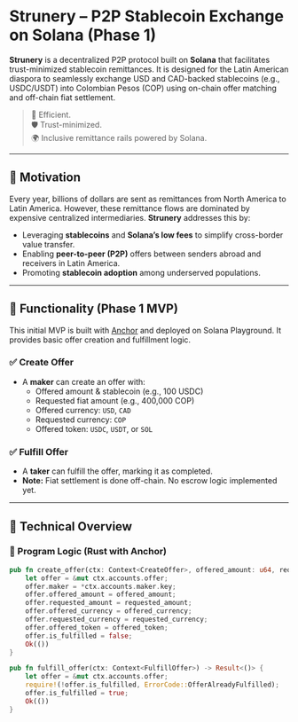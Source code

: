 # Strunery – P2P Stablecoin Exchange on Solana (Phase 1)

**Strunery** is a decentralized P2P protocol built on **Solana** that facilitates trust-minimized stablecoin remittances. It is designed for the Latin American diaspora to seamlessly exchange USD and CAD-backed stablecoins (e.g., USDC/USDT) into Colombian Pesos (COP) using on-chain offer matching and off-chain fiat settlement.

> 🔁 Efficient.  
> 🛡️ Trust-minimized.  
> 🌍 Inclusive remittance rails powered by Solana.

---

## 📌 Motivation

Every year, billions of dollars are sent as remittances from North America to Latin America. However, these remittance flows are dominated by expensive centralized intermediaries. **Strunery** addresses this by:

- Leveraging **stablecoins** and **Solana’s low fees** to simplify cross-border value transfer.
- Enabling **peer-to-peer (P2P)** offers between senders abroad and receivers in Latin America.
- Promoting **stablecoin adoption** among underserved populations.

---

## 🚀 Functionality (Phase 1 MVP)

This initial MVP is built with [Anchor](https://github.com/coral-xyz/anchor) and deployed on Solana Playground. It provides basic offer creation and fulfillment logic.

### ✅ Create Offer
- A **maker** can create an offer with:
  - Offered amount & stablecoin (e.g., 100 USDC)
  - Requested fiat amount (e.g., 400,000 COP)
  - Offered currency: `USD`, `CAD`
  - Requested currency: `COP`
  - Offered token: `USDC`, `USDT`, or `SOL`

### ✅ Fulfill Offer
- A **taker** can fulfill the offer, marking it as completed.
- **Note:** Fiat settlement is done off-chain. No escrow logic implemented yet.

---

## 🔧 Technical Overview

### 📁 Program Logic (Rust with Anchor)

```rust
pub fn create_offer(ctx: Context<CreateOffer>, offered_amount: u64, requested_amount: u64, offered_currency: Currency, requested_currency: Currency, offered_token: TokenType) -> Result<()> {
    let offer = &mut ctx.accounts.offer;
    offer.maker = *ctx.accounts.maker.key;
    offer.offered_amount = offered_amount;
    offer.requested_amount = requested_amount;
    offer.offered_currency = offered_currency;
    offer.requested_currency = requested_currency;
    offer.offered_token = offered_token;
    offer.is_fulfilled = false;
    Ok(())
}

pub fn fulfill_offer(ctx: Context<FulfillOffer>) -> Result<()> {
    let offer = &mut ctx.accounts.offer;
    require!(!offer.is_fulfilled, ErrorCode::OfferAlreadyFulfilled);
    offer.is_fulfilled = true;
    Ok(())
}
